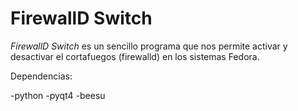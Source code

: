 FirewallD Switch
================

*FirewallD Switch* es un sencillo programa que nos permite activar y desactivar el cortafuegos (firewalld) en los sistemas Fedora.

Dependencias:

 -python
 -pyqt4
 -beesu